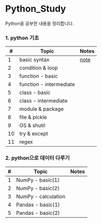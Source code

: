 # Python_Study

Python을 공부한 내용을 정리합니다.


### 1. python 기초
| # | Topic | Notes |
|---|---|---|
|1| basic syntax |[note](https://nbviewer.jupyter.org/github/hyeshinoh/Study_Python/blob/master/python_01_basic_syntax.ipynb)|
|2| condition & loop  ||
|3| function - basic  ||
|4| function - intermediate  ||
|5| class - basic ||
|6| class - intermediate ||
|7| module & package ||
|8| file & pickle ||
|9| OS & shutil ||
|10| try & except ||
|11| regex ||

### 2. python으로 데이터 다루기
| # | Topic | Notes |
|---|---|---|
|1| NumPy - basic(1)||
|2| NumPy - basic(2)||
|3| NumPy - calculation||
|4| Pandas - basic(1)||
|5| Pandas - basic(2)||
